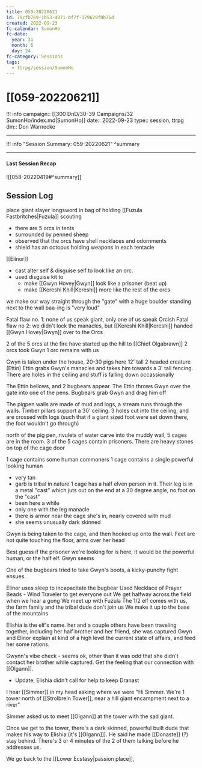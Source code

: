 ```yaml
---
title: 059-20220621
id: 79cfb769-1b53-4071-bf7f-179629f8b76d
created: 2022-09-23
fc-calendar: SumonHo
fc-date:
  year: 31
  month: 6
  day: 24
fc-category: Sessions
tags:
  - ttrpg/session/SumonHo
---
```


# [[059-20220621]]

!!! info
    campaign:: [[300 DnD/30-39 Campaigns/32 SumonHo/index.md|SumonHo]]
    date:: 2022-09-23
    type:: session, ttrpg
    dm:: Don Warnecke


---
!!! info "Session Summary: 059-20220621"
    ^summary

---


#### Last Session Recap

![[058-20220419#^summary]]

## Session Log

place giant slayer longsword in bag of holding
[[Fuzula Fastbritches|Fuzula]] scouting 
- there are 5 orcs in tents
- surrounded by penned sheep
- observed that the orcs have shell necklaces and odornments
- shield has an octopus holding weapons in each tentacle

[[Elinor]] 
- cast alter self & disguise self to look like an orc. 
- used disguise kit to
	-  make [[Gwyn Hovey|Gwyn]] look like a prisoner (beat up)
	- make [[Kereshi Khill|Kereshi]] more like the rest of the orcs

we make our way straight through the "gate" with a huge boulder standing next to the wall
baa-ing is "very loud" 

Fatal flaw no. 1: none of us speak giant, only one of us speak Orcish
Fatal flaw no 2: we didn't lock the manacles, but [[Kereshi Khill|Kereshi]] handed [[Gwyn Hovey|Gwyn]] over to the Orcs

2 of the 5 orcs at the fire have started up the hill to [[Chief Olgabrawn]]
2 orcs took Gwyn
1 orc remains with us

Gwyn is taken under the house,
20-30 pigs here
12' tall 2 headed creature (Ettin)
Ettin grabs Gwyn's manacles and takes him towards a 3' tall fencing. 
There are holes in the ceiling and stuff is falling down occassionally

The Ettin bellows, and 2 bugbears appear. The Ettin throws Gwyn over the gate into one of the pens. 
Bugbears grab Gwyn and drag him off 

The pigpen walls are made of mud and logs, a stream runs through the walls. Timber pillars support a 30' ceiling. 3 holes cut into the ceiling, and are crossed with logs (such that if a giant sized foot were set down there, the foot wouldn't go through)

north of the pig pen, rivulets of water carve into the muddy wall, 5 cages are in the room. 3 of the 5 cages contain prisoners. There are heavy stones on top of the cage door

1 cage contains some human commoners
1 cage contains a single powerful looking human
- very tan
- garb is tribal in nature
1 cage has a half elven person in it. Their leg is in a metal "cast" which juts out on the end at a 30 degree angle, no foot on the "cast"
- been here a while
- only one with the leg manacle
- there is armor near the cage she's in, nearly covered with mud
- she seems unusually dark skinned

Gwyn is being taken to the cage, and then hooked up onto the wall. Feet are not quite touching the floor, arms over her head

Best guess if the prisoner we're looking for is here, it would be the powerful human, or the half elf. Gwyn seems 

One of the bugbears tried to take Gwyn's boots, a kicky-punchy fight ensues. 

Elinor uses sleep to incapacitate the bugbear
Used Necklace of Prayer Beads - Wind Traveler to get everyone out
We get halfway across the field when we hear a gong
We meet up with Fuzula 
The 1/2 elf comes with us, the farm family and the tribal dude don't join us
We make it up to the base of the mountains

Elishia is the elf's name.
her and a couple others have been traveling together, including her half brother and her friend, she was captured
Gwyn and Elinor explain at kind of a high level the current state of affairs, and feed her some rations. 

Gwynn's vibe check - seems ok, other than it was odd that she didn't contact her brother while captured. Get the feeling that our connection with [[Olgann]]. 
- Update, Elishia didn't call for help to keep Dranast

I hear [[Simmer]] in my head asking where we were
"Hi Simmer. We're 1 tower north of [[Strolbreln Tower]], near a hill giant encampment next to a river"

Simmer asked us to meet [[Olgann]] at the tower with the sad giant.

Once we get to the tower, there's a dark skinned, powerful built dude that makes his way to Elishia (it's [[Olgann]]). He said he made [[Donaste]] (?) stay behind. There's 3 or 4 minutes of the 2 of them talking before he addresses us.

We go back to the [[Lower Ecstasy|passion place]], 

